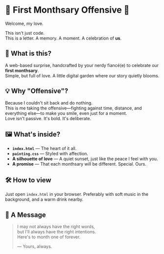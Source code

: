 # 💖 First Monthsary Offensive 💖

Welcome, my love.

This isn't just code.  
This is a letter. A memory. A moment. A celebration of **us**.

## 📅 What is this?

A web-based surprise, handcrafted by your nerdy fiancé(e) to celebrate our **first monthsary**.  
Simple, but full of love. A little digital garden where our story quietly blooms.

## 💡 Why "Offensive"?

Because I couldn't sit back and do nothing.  
This is me taking the offensive—fighting against time, distance, and everything else—to make you smile, even just for a moment.  
Love isn't passive. It's bold. It's deliberate.

## 🖼️ What's inside?

- **`index.html`** — The heart of it all.
- **`painting.css`** — Styled with affection.
- **A silhouette of love** — A quiet sunset, just like the peace I feel with you.
- **A promise** — That each monthsary will be different. Special. Ours.

## 🛠️ How to view

Just open `index.html` in your browser. Preferably with soft music in the background, and a warm drink nearby.

## 💌 A Message

> I may not always have the right words,  
> but I'll always have the right intentions.  
> Here's to month one of forever.  
>  
> — Yours, always.

